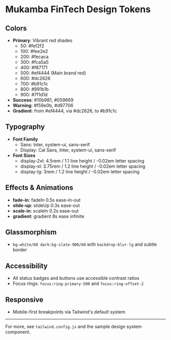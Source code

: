 # Mukamba FinTech Design Tokens

## Colors

- **Primary**: Vibrant red shades
  - 50: #fef2f2
  - 100: #fee2e2
  - 200: #fecaca
  - 300: #fca5a5
  - 400: #f87171
  - 500: #ef4444 (Main brand red)
  - 600: #dc2626
  - 700: #b91c1c
  - 800: #991b1b
  - 900: #7f1d1d
- **Success**: #10b981, #059669
- **Warning**: #f59e0b, #d97706
- **Gradient**: from #ef4444, via #dc2626, to #b91c1c

## Typography

- **Font Family**
  - Sans: Inter, system-ui, sans-serif
  - Display: Cal Sans, Inter, system-ui, sans-serif
- **Font Sizes**
  - display-2xl: 4.5rem / 1.1 line height / -0.02em letter spacing
  - display-xl: 3.75rem / 1.2 line height / -0.02em letter spacing
  - display-lg: 3rem / 1.2 line height / -0.02em letter spacing

## Effects & Animations

- **fade-in**: fadeIn 0.5s ease-in-out
- **slide-up**: slideUp 0.3s ease-out
- **scale-in**: scaleIn 0.2s ease-out
- **gradient**: gradient 8s ease infinite

## Glassmorphism
- `bg-white/60 dark:bg-slate-900/60` with `backdrop-blur-lg` and subtle border

## Accessibility
- All status badges and buttons use accessible contrast ratios
- Focus rings: `focus:ring-primary-500` and `focus:ring-offset-2`

## Responsive
- Mobile-first breakpoints via Tailwind's default system

---

For more, see `tailwind.config.js` and the sample design system component. 